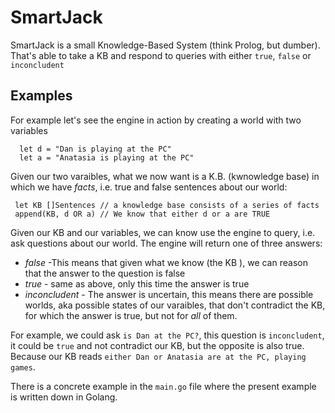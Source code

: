 # SmartJack

SmartJack is a small Knowledge-Based System (think Prolog, but dumber). That's able to take a KB and respond to queries with either `true`, `false` or `inconcludent`


## Examples

For example let's see the engine in action by creating a world with two variables

```
  let d = "Dan is playing at the PC"
  let a = "Anatasia is playing at the PC"
```

Given our two varaibles, what we now want is a K.B. (kwnowledge base) in which we have *facts*, i.e. true and false sentences about our world:

```
 let KB []Sentences // a knowledge base consists of a series of facts
 append(KB, d OR a) // We know that either d or a are TRUE
```

Given our KB and our variables, we can know use the engine to query, i.e. ask questions about our world.
The engine will return one of three answers:

- *false* -This means that given what we know (the KB ), we can reason that the answer to the question is false
- *true* - same as above, only this time the answer is true
- *inconcludent* - The answer is uncertain, this means there are possible worlds, aka possible states of our varaibles, that don't contradict the KB, for which the answer is true, but not for *all* of them.

For example, we could ask `is Dan at the PC?`, this question is `inconcludent`, it could be `true` and not contradict our KB, but the opposite is also true.
Because our KB reads `either Dan or Anatasia are at the PC, playing games`.

There is a concrete example in the `main.go` file where the present example is written down in Golang.
